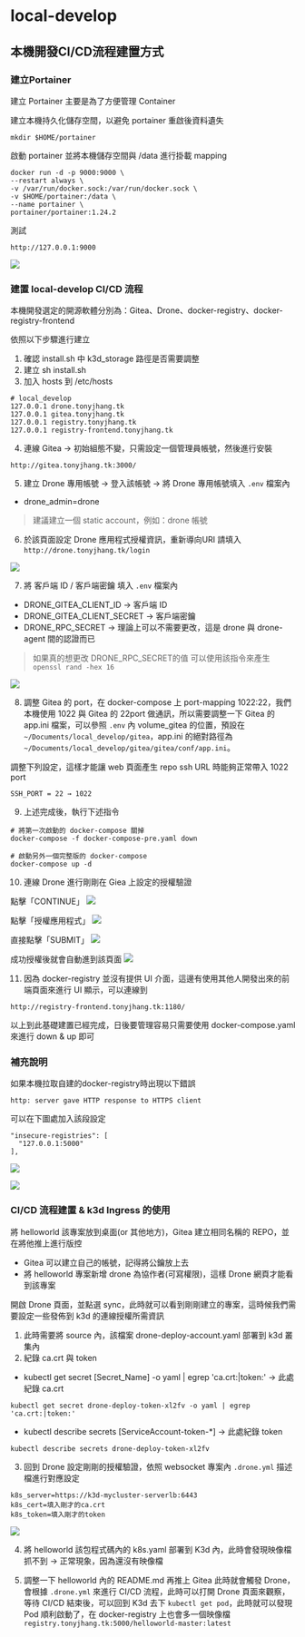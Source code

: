 # local-develop

## 本機開發CI/CD流程建置方式

### 建立Portainer

建立 Portainer 主要是為了方便管理 Container

建立本機持久化儲存空間，以避免 portainer 重啟後資料遺失

```
mkdir $HOME/portainer
```

啟動 portainer 並將本機儲存空間與 /data 進行掛載 mapping

```
docker run -d -p 9000:9000 \
--restart always \
-v /var/run/docker.sock:/var/run/docker.sock \
-v $HOME/portainer:/data \
--name portainer \
portainer/portainer:1.24.2
```

測試

```
http://127.0.0.1:9000
```

![](./images/1.png)

### 建置 local-develop CI/CD 流程

本機開發選定的開源軟體分別為：Gitea、Drone、docker-registry、docker-registry-frontend

依照以下步驟進行建立

1. 確認 install.sh 中 k3d_storage 路徑是否需要調整
2. 建立 sh install.sh
3. 加入 hosts 到 /etc/hosts

```
# local_develop
127.0.0.1 drone.tonyjhang.tk
127.0.0.1 gitea.tonyjhang.tk
127.0.0.1 registry.tonyjhang.tk
127.0.0.1 registry-frontend.tonyjhang.tk
```

4. 連線 Gitea → 初始組態不變，只需設定一個管理員帳號，然後進行安裝
```
http://gitea.tonyjhang.tk:3000/
```

5. 建立 Drone 專用帳號 → 登入該帳號 → 將 Drone 專用帳號填入 `.env` 檔案內

- drone_admin=drone

> 建議建立一個 static account，例如：drone 帳號

6. 於該頁面設定 Drone 應用程式授權資訊，重新導向URI 請填入 `http://drone.tonyjhang.tk/login`

![](./images/2.png)

7. 將 客戶端 ID / 客戶端密鑰 填入 `.env` 檔案內

- DRONE_GITEA_CLIENT_ID → 客戶端 ID
- DRONE_GITEA_CLIENT_SECRET → 客戶端密鑰
- DRONE_RPC_SECRET → 理論上可以不需要更改，這是 drone 與 drone-agent 間的認證而已

> 如果真的想更改 DRONE_RPC_SECRET的值 可以使用該指令來產生 `openssl rand -hex 16`

![](./images/3.png)

8. 調整 Gitea 的 port，在 docker-compose 上 port-mapping 1022:22，我們本機使用 1022 與 Gitea 的 22port 做通訊，所以需要調整一下 Gitea 的 app.ini 檔案，可以參照 `.env` 內 volume_gitea 的位置，預設在 `~/Documents/local_develop/gitea`，app.ini 的絕對路徑為 `~/Documents/local_develop/gitea/gitea/conf/app.ini`。

調整下列設定，這樣才能讓 web 頁面產生 repo ssh URL 時能夠正常帶入 1022 port

```
SSH_PORT = 22 → 1022
```

9. 上述完成後，執行下述指令

```
# 將第一次啟動的 docker-compose 關掉
docker-compose -f docker-compose-pre.yaml down

# 啟動另外一個完整版的 docker-compose
docker-compose up -d
```

10. 連線 Drone 進行剛剛在 Giea 上設定的授權驗證

點擊「CONTINUE」
![](./images/4.png)

點擊「授權應用程式」
![](./images/5.png)

直接點擊「SUBMIT」
![](./images/6.png)

成功授權後就會自動進到該頁面
![](./images/7.png)

11. 因為 docker-registry 並沒有提供 UI 介面，這邊有使用其他人開發出來的前端頁面來進行 UI 顯示，可以連線到
```
http://registry-frontend.tonyjhang.tk:1180/
```

以上到此基礎建置已經完成，日後要管理容易只需要使用 docker-compose.yaml 來進行 down & up 即可

### 補充說明

如果本機拉取自建的docker-registry時出現以下錯誤

```
http: server gave HTTP response to HTTPS client
```

可以在下圖處加入該段設定

```
"insecure-registries": [
  "127.0.0.1:5000"
],
```

![](./images/8.png)

![](./images/9.png)

### CI/CD 流程建置 & k3d Ingress 的使用

將 helloworld 該專案放到桌面(or 其他地方)，Gitea 建立相同名稱的 REPO，並在將他推上進行版控
- Gitea 可以建立自己的帳號，記得將公鑰放上去
- 將 helloworld 專案新增 drone 為協作者(可寫權限)，這樣 Drone 網頁才能看到該專案

開啟 Drone 頁面，並點選 sync，此時就可以看到剛剛建立的專案，這時候我們需要設定一些發佈到 k3d 的連線授權所需資訊

1. 此時需要將 source 內，該檔案 drone-deploy-account.yaml 部署到 k3d 叢集內
2. 紀錄 ca.crt 與 token

 - kubectl get secret [Secret_Name] -o yaml | egrep 'ca.crt:|token:' → 此處紀錄 ca.crt

```
kubectl get secret drone-deploy-token-xl2fv -o yaml | egrep 'ca.crt:|token:'
```

  - kubectl describe secrets [ServiceAccount-token-*] → 此處紀錄 token


```
kubectl describe secrets drone-deploy-token-xl2fv
```

3. 回到 Drone 設定剛剛的授權驗證，依照 websocket 專案內 `.drone.yml` 描述檔進行對應設定

```
k8s_server=https://k3d-mycluster-serverlb:6443
k8s_cert=填入剛才的ca.crt
k8s_token=填入剛才的token
```

![](./images/10.png)

4. 將 helloworld 該包程式碼內的 k8s.yaml 部署到 K3d 內，此時會發現映像檔抓不到 → 正常現象，因為還沒有映像檔

5. 調整一下 helloworld 內的 README.md 再推上 Gitea 此時就會觸發 Drone，會根據 `.drone.yml` 來進行 CI/CD 流程，此時可以打開 Drone 頁面來觀察，等待 CI/CD 結束後，可以回到 K3d 去下 `kubectl get pod`，此時就可以發現 Pod 順利啟動了，在 docker-registry 上也會多一個映像檔 `registry.tonyjhang.tk:5000/helloworld-master:latest`
